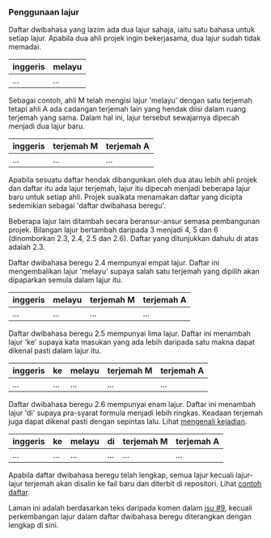 ---
---

### Penggunaan lajur

Daftar dwibahasa yang lazim ada dua lajur sahaja, iaitu satu
bahasa untuk setiap lajur. Apabila dua ahli projek ingin
bekerjasama, dua lajur sudah tidak memadai.

| inggeris | melayu |
| -------- | ------ |
| ...      | ...    |

Sebagai contoh, ahli M telah mengisi lajur 'melayu' dengan
satu terjemah tetapi ahli A ada cadangan terjemah lain yang
hendak diisi dalam ruang terjemah yang sama. Dalam hal ini,
lajur tersebut sewajarnya dipecah menjadi dua lajur baru.

| inggeris | terjemah M | terjemah A |
| -------- | ---------- | ---------- |
| ...      | ...        | ...        |

Apabila sesuatu daftar hendak dibangunkan oleh dua atau
lebih ahli projek dan daftar itu ada lajur terjemah, lajur
itu dipecah menjadi beberapa lajur baru untuk setiap ahli.
Projek suaikata menamakan daftar yang dicipta sedemikian
sebagai 'daftar dwibahasa beregu'.

Beberapa lajur lain ditambah secara beransur-ansur semasa
pembangunan projek. Bilangan lajur bertambah daripada 3
menjadi 4, 5 dan 6 (dinomborkan 2.3, 2.4, 2.5 dan 2.6).
Daftar yang ditunjukkan dahulu di atas adalah 2.3.

Daftar dwibahasa beregu 2.4 mempunyai empat lajur. Daftar
ini mengembalikan lajur 'melayu' supaya salah satu terjemah
yang dipilih akan dipaparkan semula dalam lajur itu.

| inggeris | melayu | terjemah M | terjemah A |
| -------- | ------ | ---------- | ---------- |
| ...      | ...    | ...        | ...        |

Daftar dwibahasa beregu 2.5 mempunyai lima lajur. Daftar
ini menambah lajur 'ke' supaya kata masukan yang ada lebih
daripada satu makna dapat dikenal pasti dalam lajur itu.

| inggeris | ke  | melayu | terjemah M | terjemah A |
| -------- | --- | ------ | ---------- | ---------- |
| ...      | ... | ...    | ...        | ...        |

Daftar dwibahasa beregu 2.6 mempunyai enam lajur. Daftar
ini menambah lajur 'di' supaya pra-syarat formula menjadi
lebih ringkas. Keadaan terjemah juga dapat dikenal pasti
dengan sepintas lalu. Lihat [mengenali kejadian][RN2].

| inggeris | ke  | melayu | di  | terjemah M | terjemah A |
| -------- | --- | ------ | --- | ---------- | ---------- |
| ...      | ... | ...    | ... | ...        | ...        |

Apabila daftar dwibahasa beregu telah lengkap, semua lajur
kecuali lajur-lajur terjemah akan disalin ke fail baru dan
diterbit di repositori. Lihat [contoh daftar][RN1].

Laman ini adalah berdasarkan teks daripada komen dalam
[isu #9][#9], kecuali perkembangan lajur dalam daftar
dwibahasa beregu diterangkan dengan lengkap di sini.


  [RN2]: kejadian.md
  [RN1]: contoh.md
  [#9]: https://github.com/kmubiin/suaikata/issues/9
